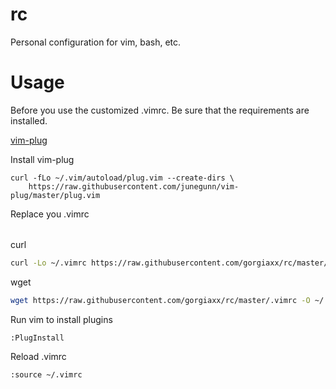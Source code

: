 # rc
Personal configuration for vim, bash, etc.

# Usage

Before you use the customized .vimrc. Be sure that the requirements are installed.

[vim-plug](https://github.com/junegunn/vim-plug)

Install vim-plug

```
curl -fLo ~/.vim/autoload/plug.vim --create-dirs \
    https://raw.githubusercontent.com/junegunn/vim-plug/master/plug.vim
```

Replace you .vimrc

######

curl
```sh
curl -Lo ~/.vimrc https://raw.githubusercontent.com/gorgiaxx/rc/master/.vimrc
```

wget
```sh
wget https://raw.githubusercontent.com/gorgiaxx/rc/master/.vimrc -O ~/.vimrc
```

Run vim to install plugins

```
:PlugInstall
```

Reload .vimrc

```
:source ~/.vimrc
```